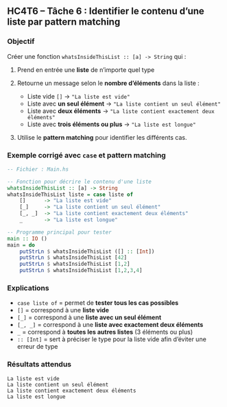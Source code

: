 ##  HC4T6 – Tâche 6 : Identifier le contenu d’une liste par pattern matching

###  Objectif

Créer une fonction `whatsInsideThisList :: [a] -> String` qui :

1. Prend en entrée une **liste** de n’importe quel type
2. Retourne un message selon le **nombre d’éléments** dans la liste :

   * Liste vide `[]` → `"La liste est vide"`
   * Liste avec **un seul élément** → `"La liste contient un seul élément"`
   * Liste avec **deux éléments** → `"La liste contient exactement deux éléments"`
   * Liste avec **trois éléments ou plus** → `"La liste est longue"`
3. Utilise le **pattern matching** pour identifier les différents cas.


###  Exemple corrigé avec `case` et pattern matching

```haskell
-- Fichier : Main.hs

-- Fonction pour décrire le contenu d'une liste
whatsInsideThisList :: [a] -> String
whatsInsideThisList liste = case liste of
    []      -> "La liste est vide"
    [_]     -> "La liste contient un seul élément"
    [_, _]  -> "La liste contient exactement deux éléments"
    _       -> "La liste est longue"

-- Programme principal pour tester
main :: IO ()
main = do
    putStrLn $ whatsInsideThisList ([] :: [Int])
    putStrLn $ whatsInsideThisList [42]
    putStrLn $ whatsInsideThisList [1,2]
    putStrLn $ whatsInsideThisList [1,2,3,4]
```

###  Explications

* `case liste of` = permet de **tester tous les cas possibles**
* `[]` = correspond à une **liste vide**
* `[_]` = correspond à une **liste avec un seul élément**
* `[_, _]` = correspond à une **liste avec exactement deux éléments**
* `_` = correspond à **toutes les autres listes** (3 éléments ou plus)
* `:: [Int]` = sert à préciser le type pour la liste vide afin d’éviter une erreur de type


###  Résultats attendus

```
La liste est vide
La liste contient un seul élément
La liste contient exactement deux éléments
La liste est longue
```
